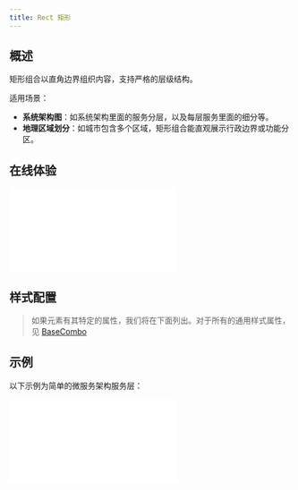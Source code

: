 ```yaml
---
title: Rect 矩形
---
```


## 概述

矩形组合以直角边界组织内容，支持严格的层级结构。

适用场景：

- **系统架构图**：如系统架构里面的服务分层，以及每层服务里面的细分等。
- **地理区域划分**：如城市包含多个区域，矩形组合能直观展示行政边界或功能分区。

## 在线体验

<embed src="@/common/api/elements/combos/rect-combo.md"></embed>

## 样式配置

> 如果元素有其特定的属性，我们将在下面列出。对于所有的通用样式属性，见 [BaseCombo](/manual/element/combo/build-in/base-combo)

## 示例

以下示例为简单的微服务架构服务层：

<embed src="@/common/api/elements/combos/rect-combo-architecture.md"></embed>
